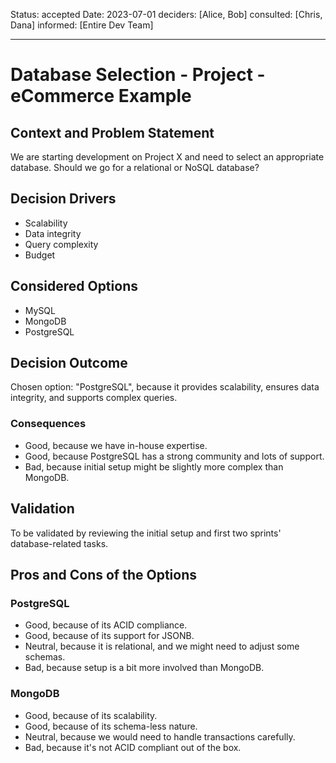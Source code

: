 


Status: accepted
Date: 2023-07-01
deciders: [Alice, Bob]
consulted: [Chris, Dana]
informed: [Entire Dev Team]

---
# Database Selection - Project - eCommerce Example

## Context and Problem Statement

We are starting development on Project X and need to select an appropriate database. Should we go for a relational or NoSQL database?

## Decision Drivers

* Scalability
* Data integrity
* Query complexity
* Budget

## Considered Options

* MySQL
* MongoDB
* PostgreSQL

## Decision Outcome

Chosen option: "PostgreSQL", because it provides scalability, ensures data integrity, and supports complex queries.

### Consequences

* Good, because we have in-house expertise.
* Good, because PostgreSQL has a strong community and lots of support.
* Bad, because initial setup might be slightly more complex than MongoDB.

## Validation

To be validated by reviewing the initial setup and first two sprints' database-related tasks.

## Pros and Cons of the Options

### PostgreSQL

* Good, because of its ACID compliance.
* Good, because of its support for JSONB.
* Neutral, because it is relational, and we might need to adjust some schemas.
* Bad, because setup is a bit more involved than MongoDB.

### MongoDB

* Good, because of its scalability.
* Good, because of its schema-less nature.
* Neutral, because we would need to handle transactions carefully.
* Bad, because it's not ACID compliant out of the box.

